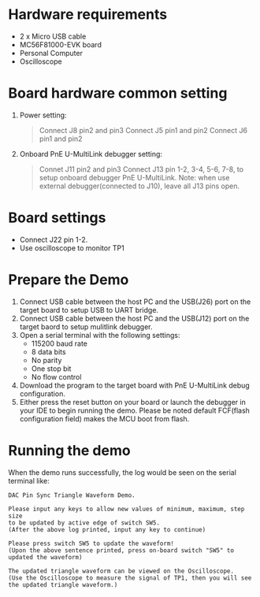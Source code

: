 Hardware requirements
=====================
- 2 x Micro USB cable
- MC56F81000-EVK board
- Personal Computer
- Oscilloscope

Board hardware common setting
=============================
1. Power setting:
   > Connect J8 pin2 and pin3
   > Connect J5 pin1 and pin2
   > Connect J6 pin1 and pin2
2. Onboard PnE U-MultiLink debugger setting:
   > Connet J11 pin2 and pin3
   > Connect J13 pin 1-2, 3-4, 5-6, 7-8, to setup onboard debugger PnE U-MultiLink.
     Note: when use external debugger(connected to J10), leave all J13 pins open.

Board settings
==============
- Connect J22 pin 1-2.
- Use oscilloscope to monitor TP1

Prepare the Demo
================
1.  Connect USB cable between the host PC and the USB(J26) port on the target board to setup USB to UART bridge.
2.  Connect USB cable between the host PC and the USB(J12) port on the target baord to setup mulitlink debugger.
3.  Open a serial terminal with the following settings:
    - 115200 baud rate
    - 8 data bits
    - No parity
    - One stop bit
    - No flow control
4.  Download the program to the target board with PnE U-MultiLink debug configuration.
5.  Either press the reset button on your board or launch the debugger in your IDE to begin running the demo.
    Please be noted default FCF(flash configuration field) makes the MCU boot from flash.

Running the demo
================
When the demo runs successfully, the log would be seen on the serial terminal like:

~~~~~~~~~~~~~~~~~~~~~
DAC Pin Sync Triangle Waveform Demo.

Please input any keys to allow new values of minimum, maximum, step size
to be updated by active edge of switch SW5.
(After the above log printed, input any key to continue)

Please press switch SW5 to update the waveform!
(Upon the above sentence printed, press on-board switch "SW5" to updated the waveform)

The updated triangle waveform can be viewed on the Oscilloscope.
(Use the Oscilloscope to measure the signal of TP1, then you will see the updated triangle waveform.)

~~~~~~~~~~~~~~~~~~~~~
